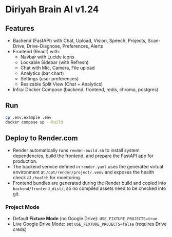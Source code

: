 # Diriyah Brain AI v1.24

## Features
- Backend (FastAPI) with Chat, Upload, Vision, Speech, Projects, Scan-Drive, Drive-Diagnose, Preferences, Alerts
- Frontend (React) with:
  - Navbar with Lucide icons
  - Lockable Sidebar (with Refresh)
  - Chat with Mic, Camera, File upload
  - Analytics (bar chart)
  - Settings (user preferences)
  - Resizable Split View (Chat + Analytics)
- Infra: Docker Compose (backend, frontend, redis, chroma, postgres)

## Run
```bash
cp .env.example .env
docker compose up --build
```

## Deploy to Render.com
- Render automatically runs `render-build.sh` to install system dependencies, build the
  frontend, and prepare the FastAPI app for production.
- The backend service defined in `render.yaml` uses the generated virtual environment at
  `/opt/render/project/.venv` and exposes the health check at `/health` for monitoring.
- Frontend bundles are generated during the Render build and copied into
  `backend/frontend_dist/`, so no compiled assets need to be checked into git.

### Project Mode
- Default **Fixture Mode** (no Google Drive): `USE_FIXTURE_PROJECTS=true`
- Live Google Drive Mode: set `USE_FIXTURE_PROJECTS=false` (requires Drive creds)

